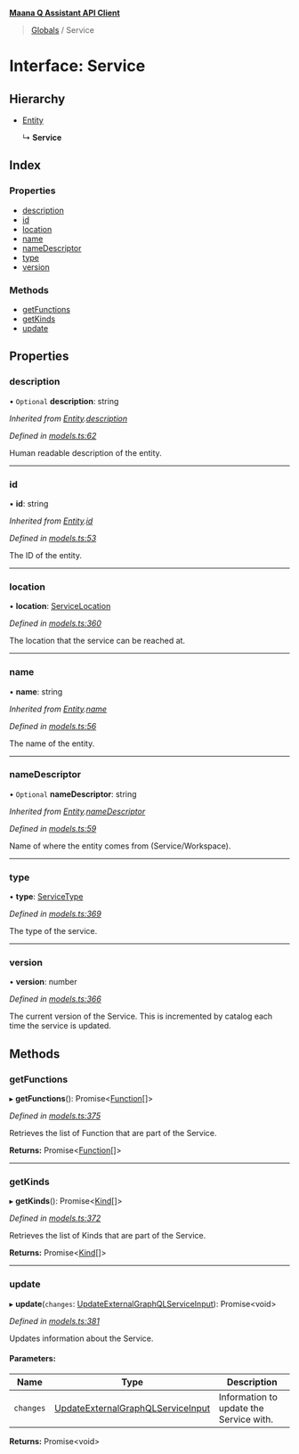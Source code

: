 **[Maana Q Assistant API Client](../README.md)**

> [Globals](../README.md) / Service

# Interface: Service

## Hierarchy

* [Entity](entity.md)

  ↳ **Service**

## Index

### Properties

* [description](service.md#description)
* [id](service.md#id)
* [location](service.md#location)
* [name](service.md#name)
* [nameDescriptor](service.md#namedescriptor)
* [type](service.md#type)
* [version](service.md#version)

### Methods

* [getFunctions](service.md#getfunctions)
* [getKinds](service.md#getkinds)
* [update](service.md#update)

## Properties

### description

• `Optional` **description**: string

*Inherited from [Entity](entity.md).[description](entity.md#description)*

*Defined in [models.ts:62](https://github.com/maana-io/q-assistant-client/blob/develop/src/models.ts#L62)*

Human readable description of the entity.

___

### id

•  **id**: string

*Inherited from [Entity](entity.md).[id](entity.md#id)*

*Defined in [models.ts:53](https://github.com/maana-io/q-assistant-client/blob/develop/src/models.ts#L53)*

The ID of the entity.

___

### location

•  **location**: [ServiceLocation](servicelocation.md)

*Defined in [models.ts:360](https://github.com/maana-io/q-assistant-client/blob/develop/src/models.ts#L360)*

The location that the service can be reached at.

___

### name

•  **name**: string

*Inherited from [Entity](entity.md).[name](entity.md#name)*

*Defined in [models.ts:56](https://github.com/maana-io/q-assistant-client/blob/develop/src/models.ts#L56)*

The name of the entity.

___

### nameDescriptor

• `Optional` **nameDescriptor**: string

*Inherited from [Entity](entity.md).[nameDescriptor](entity.md#namedescriptor)*

*Defined in [models.ts:59](https://github.com/maana-io/q-assistant-client/blob/develop/src/models.ts#L59)*

Name of where the entity comes from (Service/Workspace).

___

### type

•  **type**: [ServiceType](../enums/servicetype.md)

*Defined in [models.ts:369](https://github.com/maana-io/q-assistant-client/blob/develop/src/models.ts#L369)*

The type of the service.

___

### version

•  **version**: number

*Defined in [models.ts:366](https://github.com/maana-io/q-assistant-client/blob/develop/src/models.ts#L366)*

The current version of the Service.  This is incremented by catalog each
time the service is updated.

## Methods

### getFunctions

▸ **getFunctions**(): Promise\<[Function](function.md)[]>

*Defined in [models.ts:375](https://github.com/maana-io/q-assistant-client/blob/develop/src/models.ts#L375)*

Retrieves the list of Function that are part of the Service.

**Returns:** Promise\<[Function](function.md)[]>

___

### getKinds

▸ **getKinds**(): Promise\<[Kind](kind.md)[]>

*Defined in [models.ts:372](https://github.com/maana-io/q-assistant-client/blob/develop/src/models.ts#L372)*

Retrieves the list of Kinds that are part of the Service.

**Returns:** Promise\<[Kind](kind.md)[]>

___

### update

▸ **update**(`changes`: [UpdateExternalGraphQLServiceInput](updateexternalgraphqlserviceinput.md)): Promise\<void>

*Defined in [models.ts:381](https://github.com/maana-io/q-assistant-client/blob/develop/src/models.ts#L381)*

Updates information about the Service.

#### Parameters:

Name | Type | Description |
------ | ------ | ------ |
`changes` | [UpdateExternalGraphQLServiceInput](updateexternalgraphqlserviceinput.md) | Information to update the Service with.  |

**Returns:** Promise\<void>
